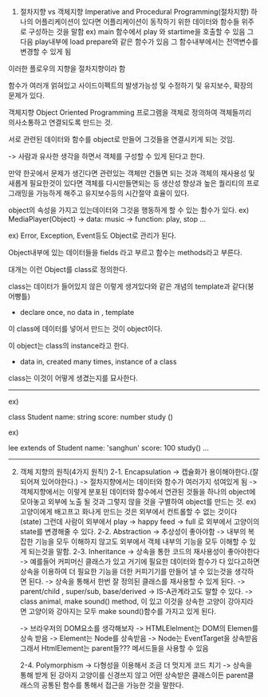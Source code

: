 1. 절차지향 vs 객체지향
   Imperative and Procedural Programming(절차지향)
   하나의 어플리케이션이 있다면 어플리케이션이 동작하기 위한 데이터와 함수들 위주로 구성하는 것을 말함
   ex) main 함수에서 play 와 startime을 호출할 수 있음
   그 다음 play내부에 load prepare와 같은 함수가 있음
   그 함수내부에서는 전역변수를 변경할 수 있게 됨

이러한 플로우의 지향을 절차지향이라 함

함수가 여러개 얽혀있고 사이드이펙트의 발생가능성 및 수정하기 및 유지보수, 확장의 문제가 있다.

객체지향
Object Oriented Programming
프로그램을 객체로 정의하여 객체들끼리 의사소통하고 연결되도록 만드는 것.

서로 관련된 데이터와 함수를 object로 만들어 그것들을 연결시키게 되는 것임.

-> 사람과 유사한 생각을 하면서 객체를 구성할 수 있게 된다고 한다.

만약 한곳에서 문제가 생긴다면 관련있는 객체만 건들면 되는 것과
객체의 재사용성 및 새롭게 필요한것이 있다면 객체를 다시만들면되는 등 생산성 향상과 높은 퀄리티의 프로그래밍을 가능하게 해주고 유지보수등의 시간절약 효율이 있다.

object의 속성을 가지고 있는데이터와 그것을 행동하게 할 수 있는 함수가 있다.
ex) MediaPlayer(Object) -> data: music -> function: play, stop ...

ex) Error, Exception, Event등도 Object로 관리가 된다.

Object내부에 있는 데이터들을 fields 라고 부르고 함수는 methods라고 부른다.

대개는 이런 Object를 class로 정의한다.

class는 데이터가 들어있지 않은 이렇게 생겨있다와 같은 개념의 template과 같다(붕어빵틀)

- declare once, no data in , template

이 class에 데이터를 넣어서 만드는 것이 object이다.

이 object는 class의 instance라고 한다.

- data in, created many times, instance of a class

class는 이것이 어떻게 생겼는지를 묘사한다.

---

ex)

class Student
name: string
score: number
study ()

ex)

lee extends of Student
name: 'sanghun'
score: 100
study()
...

---

2. 객체 지향의 원칙(4가지 원칙!)
   2-1. Encapsulation
   -> 캡슐화가 용이해야한다.(잘 되어져 있어야한다.)
   -> 절차지향에서는 데이터와 함수가 여러가지 섞여있게 됨
   -> 객체지향에서는 이렇게 분포된 데이터와 함수에서 연관된 것들을 하나의 object에 모아놓고 외부에 노출 될 것과 그렇지 않을 것을 구별하여 object를 만드는 것.
   ex)
   고양이에게 배고프고 화나게 만드는 것은 외부에서 컨트롤할 수 없는 것이다 (state)
   그런데 사람이 외부에서 play -> happy
   feed -> full
   로 외부에서 고양이의 state를 변경해줄 수 있다.
   2-2. Abstraction
   -> 추상성이 좋아야함
   -> 내부의 복잡한 기능을 모두 이해하지 않고도 외부에서 객체 내부의 기능을 모두 이해할 수 있게 되는것을 말함.
   2-3. Inheritance
   -> 상속을 통한 코드의 재사용성이 좋아야한다
   -> 예를들어 커피머신 클래스가 있고 거기에 필요한 데이터와 함수가 다 있다고하면 상속을 이용하여 더 필요한 기능을 더한 커피기기를 만들어 낼 수 있는것을 생각하면 된다.
   -> 상속을 통해서 한번 잘 정의된 클래스를 재사용할 수 있게 된다.
   -> parent/child , super/sub, base/derived
   -> IS-A관계라고도 말할 수 있다.
   -> class animal, make sound() method, 이 있고 이것을 상속한 고양이 강아지라면 고양이와 강아지는 모두 make sound()함수를 가지고 있게 된다.

   -> 브라우저의 DOM요소를 생각해보자
   -> HTMLElelment는 DOM의 Elemen를 상속 받음
   -> Element는 Node를 상속받음
   -> Node는 EventTarget을 상속받음
   그래서 HtmlElement는 parent들??? 메서드들을 사용할 수 있음

   2-4. Polymorphism
   -> 다형성을 이용해서 조금 더 멋지게 코드 치기
   -> 상속을 통해 받게 된 강아지 고양이를 신경쓰지 않고 어떤 상속받은 클래스이든 parent클래스의 공통된 함수를 통해서 접근을 가능한 것을 말한다.
